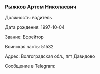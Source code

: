 ### Рыжков Артем Николаевич

Должность: водитель

Дата рождения: 1997-10-04

Звание: Ефрейтор

Воинская часть: 51532

Адрес: Волгоградская обл., пгт Давидово

Сообщение в Telegram: []()
